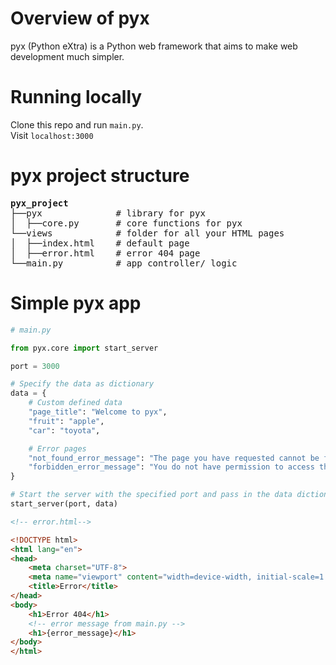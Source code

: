 # Overview of pyx
pyx (Python eXtra) is a Python web framework that aims to make web development much simpler.

# Running locally
Clone this repo and run <code>main.py</code>.<br/>
Visit <code>localhost:3000</code>

# pyx project structure
<pre>
<b>pyx_project</b>
├──pyx              # library for pyx
│  ├──core.py       # core functions for pyx
└──views            # folder for all your HTML pages
│  ├──index.html    # default page
│  ├──error.html    # error 404 page
└──main.py          # app controller/ logic
</pre>

# Simple pyx app
```py
# main.py

from pyx.core import start_server

port = 3000

# Specify the data as dictionary
data = {
    # Custom defined data
    "page_title": "Welcome to pyx",
    "fruit": "apple",
    "car": "toyota",

    # Error pages
    "not_found_error_message": "The page you have requested cannot be found",
    "forbidden_error_message": "You do not have permission to access this page"
}

# Start the server with the specified port and pass in the data dictionary
start_server(port, data)
```

```html
<!-- error.html-->

<!DOCTYPE html>
<html lang="en">
<head>
    <meta charset="UTF-8">
    <meta name="viewport" content="width=device-width, initial-scale=1.0">
    <title>Error</title>
</head>
<body>
    <h1>Error 404</h1>
    <!-- error message from main.py -->
    <h1>{error_message}</h1>
</body>
</html>
```
